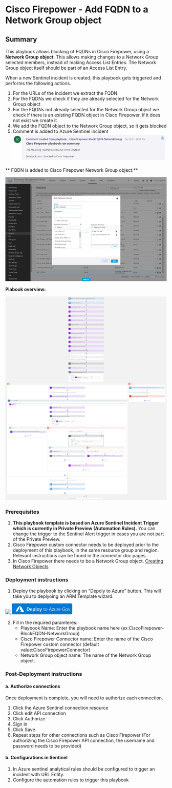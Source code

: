 # Cisco Firepower - Add FQDN to a Network Group object

## Summary

This playbook allows blocking of FQDNs in Cisco Firepower, using a **Network Group object**. This allows making changes to a Network Group selected members, instead of making Access List Entries. The Network Group object itself should be part of an Access List Entry.

When a new Sentinel incident is created, this playbook gets triggered and performs the following actions.
1. For the URLs of the incident we extract the FQDN
2. For the FQDNs we check if they are already selected for the Network Group object
3. For the FQDNs not already selected for the Network Group object we check if there is an existing FQDN object in Cisco Firepower, if it does not exist we create it
4. We add the FQDN object to the Network Group object, so it gets blocked
5. Comment is added to Azure Sentinel incident
    ![Azure Sentinel comment](./Images/BlockFQDN-NetworkGroup-AzureSentinel-Comments.png)

** FQDN is added to Cisco Firepower Network Group object:**

![Cisco Firepower Network Group object](./Images/BlockFQDN-NetworkGroup-CiscoFirepowerAdd.png)

**Plabook overview:**

![Playbook overview](./Images/BlockFQDN-NetworkGroup-LogicApp.png)


### Prerequisites
1. **This playbook template is based on Azure Sentinel Incident Trigger which is currently in Private Preview (Automation Rules).** You can change the trigger to the Sentinel Alert trigger in cases you are not part of the Private Preview.
2. Cisco Firepower custom connector needs to be deployed prior to the deployment of this playbook, in the same resource group and region. Relevant instructions can be found in the connector doc pages.
3. In Cisco Firepower there needs to be a Network Group object. [Creating Network Objects](https://www.cisco.com/c/en/us/td/docs/security/firepower/630/configuration/guide/fpmc-config-guide-v63/reusable_objects.html#ariaid-title15)

### Deployment instructions 
1. Deploy the playbook by clicking on "Depoly to Azure" button. This will take you to deplyoing an ARM Template wizard.

<a href="https://portal.azure.com/#create/Microsoft.Template/uri/https%3A%2F%2Fraw.githubusercontent.com%2Flaurens1984%2FAzure-Sentinel%2Ffeature%2FCiscoFirepowerConnector%2FPlaybooks%2FCiscoFirepowerConnector%2FCiscoFirepower-BlockFQDN-NetworkGroup%2Fazuredeploy.json" target="_blank">
    <img src="https://aka.ms/deploytoazurebutton"/>
</a>

<a href="https://portal.azure.us/#create/Microsoft.Template/uri/https%3A%2F%2Fraw.githubusercontent.com%2Flaurens1984%2FAzure-Sentinel%2Ffeature%2FCiscoFirepowerConnector%2FPlaybooks%2FCiscoFirepowerConnector%2FCiscoFirepower-BlockFQDN-NetworkGroup%2Fazuredeploy.json" target="_blank">
   <img src="https://raw.githubusercontent.com/Azure/azure-quickstart-templates/master/1-CONTRIBUTION-GUIDE/images/deploytoazuregov.png"/>    
</a>

2. Fill in the required paramteres:
    * Playbook Name: Enter the playbook name here (ex:CiscoFirepower-BlockFQDN-NetworkGroup)
    * Cisco Firepower Connector name: Enter the name of the Cisco Firepower custom connector (default value:CiscoFirepowerConnector)
    * Network Group object name: The name of the Network Group object.

### Post-Deployment instructions 
#### a. Authorize connections
Once deployment is complete, you will need to authorize each connection.
1.	Click the Azure Sentinel connection resource
2.	Click edit API connection
3.	Click Authorize
4.	Sign in
5.	Click Save
6.	Repeat steps for other connections such as Cisco Firepower (For authorizing the Cisco Firepower API connection, the username and password needs to be provided)

#### b. Configurations in Sentinel
1. In Azure sentinel analytical rules should be configured to trigger an incident with URL Entity.
2. Configure the automation rules to trigger this playbook
